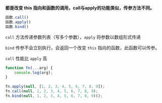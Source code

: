 **都是改变 this 指向和函数的调用，call与apply的功能类似，传参方法不同。**

```js
函数.call()
函数.apply()
函数.bind()
```

`call` 方法传递参数列表（写多个参数），`apply` 将参数以数组形式传递

`bind` 传参不会立刻执行，会返回一个改变 `this` 指向的函数，此函数可以传参。

`call` 性能比 `apply` 高

```js
function fn(...arg) {
	console.log(arg);
}
  
fn.apply(null, [1, 2, 3, 4, 5, 6, 7, 8, 9]);
fn.call(null, 1, 2, 3, 4, 5, 6, 7, 8, 9);
fn.bind(null, 1, 2, 3, 4, 5, 6, 7, 8, 9)();
```
